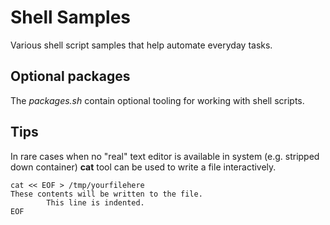 # Shell Samples

Various shell script samples that help automate everyday tasks.

## Optional packages

The *packages.sh* contain optional tooling for working with shell scripts.

## Tips

In rare cases when no "real" text editor is available in system (e.g. stripped down container) **cat** tool can be used to write a file interactively.

```
cat << EOF > /tmp/yourfilehere
These contents will be written to the file.
        This line is indented.
EOF
```